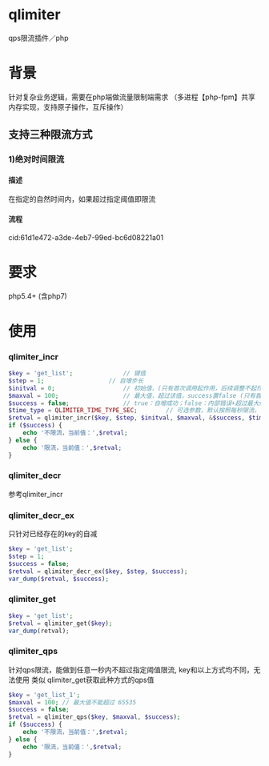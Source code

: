 # qlimiter
qps限流插件／php

# 背景
针对复杂业务逻辑，需要在php端做流量限制端需求
（多进程【php-fpm】共享内存实现，支持原子操作，互斥操作）
## 支持三种限流方式
### 1)绝对时间限流
#### 描述
在指定的自然时间内，如果超过指定阈值即限流
#### 流程
cid:61d1e472-a3de-4eb7-99ed-bc6d08221a01

# 要求
php5.4+ (含php7)

# 使用
### qlimiter_incr
```php
$key = 'get_list'; 				// 键值
$step = 1;					// 自增步长
$initval = 0;					// 初始值，(只有首次调用起作用，后续调整不起作用)
$maxval = 100;					// 最大值，超过该值，success置false (只有首次调用起作用，后续调整不起作用)
$success = false;				// true：自增成功；false：内部错误+超过最大值错误
$time_type = QLIMITER_TIME_TYPE_SEC;		// 可选参数，默认按照每秒限流，（如没有时间限制设置为 QLIMITER_TIME_TYPE_NONE）(只有首次调用起作用，后续调整不起作用)
$retval = qlimiter_incr($key, $step, $initval, $maxval, &$success, $time_type);	// 返回自增后的值
if ($success) {
	echo '不限流，当前值：',$retval;
} else {
	echo '限流，当前值：',$retval;
}
```
### qlimiter_decr 
参考qlimiter_incr

### qlimiter_decr_ex 
只针对已经存在的key的自减
```php
$key = 'get_list';
$step = 1;
$success = false;
$retval = qlimiter_decr_ex($key, $step, $success);
var_dump($retval, $success);
```

### qlimiter_get
```php
$key = 'get_list';
$retval = qlimiter_get($key);
var_dump(retval);
```

### qlimiter_qps 
针对qps限流，能做到任意一秒内不超过指定阈值限流, key和以上方式均不同，无法使用 类似 qlimiter_get获取此种方式的qps值
```php
$key = 'get_list_1';
$maxval = 100; // 最大值不能超过 65535
$success = false;
$retval = qlimiter_qps($key, $maxval, $success);
if ($success) {
	echo '不限流，当前值：',$retval;
} else {
	echo '限流，当前值：',$retval;
}
```



